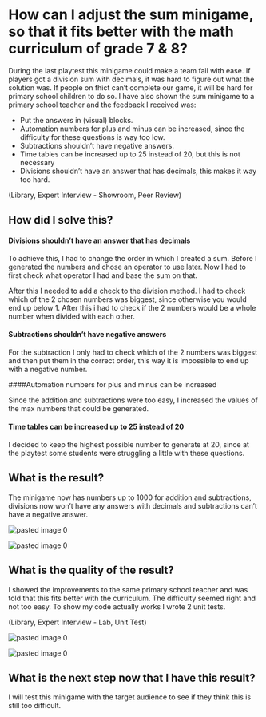 # How can I adjust the sum minigame, so that it fits better with the math curriculum of grade 7 & 8?

During the last playtest this minigame could make a team fail with ease. If players got a division sum with decimals, it was hard to figure out what the solution was. If people on fhict can’t complete our game, it will be hard for primary school children to do so. I have also shown the sum minigame to a primary school teacher and the feedback I received was: 

   - Put the answers in (visual) blocks.
   - Automation numbers for plus and minus can be increased, since the difficulty for these questions is way too low.
   - Subtractions shouldn’t have negative answers.
   - Time tables can be increased up to 25 instead of 20, but this is not necessary
   - Divisions shouldn’t have an answer that has decimals, this makes it way too hard.

(Library, Expert Interview - Showroom, Peer Review)

## How did I solve this?
#### Divisions shouldn’t have an answer that has decimals
To achieve this, I had to change the order in which I created a sum. Before I generated the numbers and chose an operator to use later. Now I had to first check what operator I had and base the sum on that.

After this I needed to add a check to the division method. I had to check which of the 2 chosen numbers was biggest, since otherwise you would end up below 1. After this i had to check if the 2 numbers would be a whole number when divided with each other. 

#### Subtractions shouldn’t have negative answers

For the subtraction I only had to check which of the 2 numbers was biggest and then put them in the correct order, this way it is impossible to end up with a negative number.

####Automation numbers for plus and minus can be increased

Since the addition and subtractions were too easy, I increased the values of the max numbers that could be generated.

#### Time tables can be increased up to 25 instead of 20

I decided to keep the highest possible number to generate at 20, since at the playtest some students were struggling a little with these questions.

## What is the result? 

The minigame now has numbers up to 1000 for addition and subtractions, divisions now won’t have any answers with decimals and subtractions can’t have a negative answer.

![pasted image 0](https://github.com/Timsel1/GDT-S4Portfolio/assets/90602424/c3bd8265-6eb1-47dc-85eb-96ae1ebdf2dc)

![pasted image 0](https://github.com/Timsel1/GDT-S4Portfolio/assets/90602424/5e0ae88e-1280-467c-aa32-92b7c6fc8b6b)


## What is the quality of the result?

I showed the improvements to the same primary school teacher and was told that this fits better with the curriculum. The difficulty seemed right and not too easy. To show my code actually works I wrote 2 unit tests.

(Library, Expert Interview - Lab, Unit Test)

![pasted image 0](https://github.com/Timsel1/GDT-S4Portfolio/assets/90602424/82e1417e-9048-4931-b02a-293a02ce4c44)

![pasted image 0](https://github.com/Timsel1/GDT-S4Portfolio/assets/90602424/4cc36bce-fa94-4800-9823-e9f2ba8eb815)

## What is the next step now that I have this result?

I will test this minigame with the target audience to see if they think this is still too difficult.
